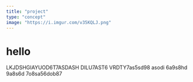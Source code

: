 ```yaml
---
title: "project"
type: "concept"
image: "https://i.imgur.com/v35KQLJ.png"
---
```


# hello
LKJDSHGIAYUOD6T7ASDASH DILU7AST6 VRDTY7as5sd98 asodi 6a9s8hd 9a8s6d 7o8sa56dob87 